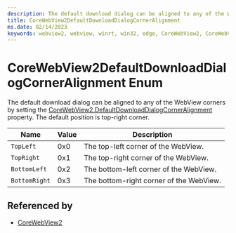 ```yaml
---
description: The default download dialog can be aligned to any of the WebView corners by setting the CoreWebView2.DefaultDownloadDialogCornerAlignment property. The default position is top-right corner.
title: CoreWebView2DefaultDownloadDialogCornerAlignment
ms.date: 02/14/2023
keywords: webview2, webview, winrt, win32, edge, CoreWebView2, CoreWebView2Controller, browser control, edge html, CoreWebView2DefaultDownloadDialogCornerAlignment
---
```


# CoreWebView2DefaultDownloadDialogCornerAlignment Enum

The default download dialog can be aligned to any of the WebView corners by setting the [CoreWebView2.DefaultDownloadDialogCornerAlignment](corewebview2.md#defaultdownloaddialogcorneralignment) property. The default position is top-right corner.

| Name |  Value | Description |
|--|--|--|
|`TopLeft` | 0x0  |  The top-left corner of the WebView.|
|`TopRight` | 0x1  |  The top-right corner of the WebView.|
|`BottomLeft` | 0x2  |  The bottom-left corner of the WebView.|
|`BottomRight` | 0x3  |  The bottom-right corner of the WebView.|


## Referenced by

- [CoreWebView2](corewebview2.md)
